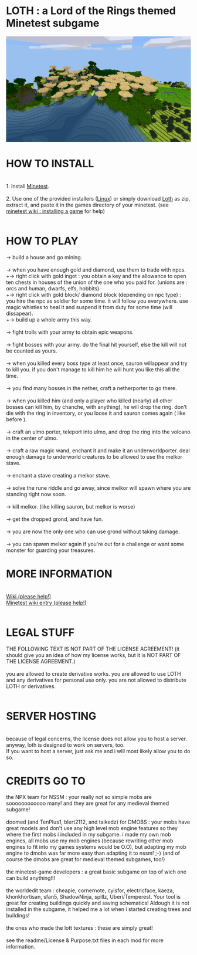 <!DOCTYPE html>
<html>
<body>
  <h1>LOTH : a Lord of the Rings themed Minetest subgame</h1>
  <img src="https://github.com/LOTH-Game/loth-game.github.io/blob/master/loth-1.5-screenie.png?raw=true"></img>
  <h1>HOW TO INSTALL</h1>
  </br>
  1. Install <a href="https://www.minetest.net/">Minetest</a>.</br>
</br>
  2. Use one of the provided installers (<a href="https://github.com/LOTH-Game/LOTH-installers">Linux</a>) or simply download <a href="https://github.com/KaiGerdMueller/LOTH-1.5/archive/master.zip">Loth</a> as zip, extract it, and paste it in the games directory of your minetest. (see <a href=https://wiki.minetest.net/Games#Using_a_game>minetest wiki : installing a game</a> for help)</br>
</br>
<h1>HOW TO PLAY</h1>
<p>
  -> build a house and go mining.</br>
</br>
-> when you have enough gold and diamond, use them to trade with npcs.</br>
+-> right click with gold ingot : you obtain a key and the allowance to open ten chests in houses of the union of the one who you paid for. (unions are : orcs and human, dwarfs, elfs, hobbits)</br>
+-> right click with gold block/ diamond block (depending on npc type) : you hire the npc as soldier for some time. it will follow you everywhere. use magic whistles to heal it and suspend it from duty for some time (will dissapear).</br>
+-> build up a whole army this way.</br>
</br>
-> fight trolls with your army to obtain epic weapons.</br>
</br>
-> fight bosses with your army. do the final hit yourself, else the kill will not be counted as yours.</br>
</br>
-> when you killed every boss type at least once, sauron willappear and try to kill you. if you don't manage to kill him he will hunt you like this all the time.</br>
</br>
-> you find many bosses in the nether, craft a netherporter to go there.</br>
</br>
-> when you killed him (and only a player who killed (nearly) all other bosses can kill him, by chanche, with anything), he will drop the ring. don't die with the ring in inventory, or you loose it and sauron comes again ( like before ).</br>
</br>
-> craft an ulmo porter, teleport into ulmo, and drop the ring into the volcano in the center of ulmo.</br>
</br>
-> craft a raw magic wand, enchant it and make it an underworldporter. deal enough damage to underworld creatures to be allowed to use the melkor stave.</br>
</br>
-> enchant a stave creating a melkor stave.</br>
</br>
-> solve the rune riddle and go away, since melkor will spawn where you are standing right now soon.</br>
</br>
-> kill melkor. (like killing sauron, but melkor is worse)</br>
</br>
-> get the dropped grond, and have fun.</br>
</br>
-> you are now the only one who can use grond without taking damage.</br>
</br>
-> you can spawn melkor again if you're out for a challenge or want some monster for guarding your treasures.</br>
  </p>
<h1>MORE INFORMATION</h1>
</br>
<a href="https://lothminetest.wikia.com/wiki/LOTH_Wiki">Wiki (please help!)</a></br>
<a href="https://wiki.minetest.net/Games/LOTH">Minetest wiki entry (please help!)</a></br>
</br>
<h1>LEGAL STUFF</h1>
<p>
THE FOLLOWING TEXT IS NOT PART OF THE LICENSE AGREEMENT! (it should give you an idea of how my license works, but it is NOT PART OF THE LICENSE AGREEMENT.)</br> 
  </br>
  you are allowed to create derivative works. you are allowed to use LOTH and any derivatives for personal use only. you are not allowed to distribute LOTH or derivatives.</br>
</br>
<h1>SERVER HOSTING</h1>
</br>
because of legal concerns, the license does not allow you to host a server. anyway, loth is designed to work on servers, too.</br> If you want to host a server, just ask me and i will most likely allow you to do so.
  </p>
<h1>CREDITS GO TO</h1>
<p>
the NPX team for NSSM : your really not so simple mobs are soooooooooooo many! and they are great for any medieval themed subgame!</br>
</br>
doomed (and TenPlus1, blert2112, and taikedz) for DMOBS : your mobs have great models and don't use any high level mob engine features so they where the first mobs i included in my subgame. i made my own mob engines, all mobs use my mob engines (because rewriting other mob engines to fit into my games systems would be O.O), but adapting my mob engine to dmobs was far more easy than adapting it to nssm! ;-) (and of course the dmobs are great for medieval themed subgames, too!)</br>
</br>
the minetest-game developers : a great basic subgame on top of wich one can build anything!!!</br>
</br>
the worldedit team : cheapie, cornernote, cyisfor, electricface, kaeza, khonkhortisan, sfan5, ShadowNinja, spillz, Uberi/Temperest. Your tool is great for creating buildings quickly and saving schematics! Aldough it is not installed in the subgame, it helped me a lot when i started creating trees and buildings!</br>
</br>
the ones who made the lott textures : these are simply great!</br>
</br>
see the readme/License & Purpose.txt files in each mod for more information.</br>
  </p>
</body>
</html>
